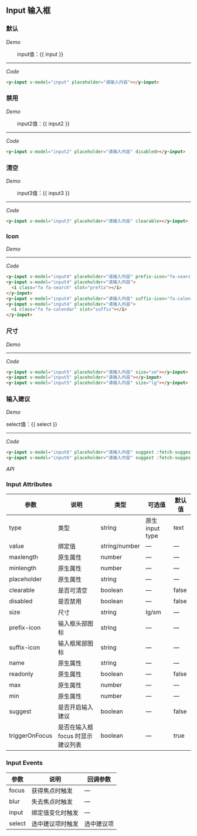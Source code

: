 <y-scroll>

## Input 输入框
>

### 默认

*Demo*

<y-row class="demo-input">
  <y-col :md="12">
    <y-input v-model="input" placeholder="请输入内容"></y-input>
    <label style="margin-left: 30px">input值：{{ input }}</label>
  </y-col>
</y-row>

---

*Code*

```html
<y-input v-model="input" placeholder="请输入内容"></y-input>
```


### 禁用

*Demo*

<y-row class="demo-input">
  <y-col :md="12">
    <y-input v-model="input2" placeholder="请输入内容" disabled></y-input>
    <label style="margin-left: 30px">input2值：{{ input2 }}</label>
  </y-col>
</y-row>

---

*Code*

```html
<y-input v-model="input2" placeholder="请输入内容" disabled></y-input>
```

### 清空

*Demo*

<y-row class="demo-input">
  <y-col :md="12">
    <y-input v-model="input3" placeholder="请输入内容" clearable></y-input>
    <label style="margin-left: 30px">input3值：{{ input3 }}</label>
  </y-col>
</y-row>

---

*Code*

```html
<y-input v-model="input3" placeholder="请输入内容" clearable></y-input>
```

### Icon

*Demo*

<y-row class="demo-input">
  <y-col :md="12">
    <y-input v-model="input4" placeholder="请输入内容" prefix-icon="fa-search"></y-input>
    <y-input v-model="input4" placeholder="请输入内容">
      <i class="fa fa-search" slot="prefix"></i>
    </y-input>
  </y-col>
</y-row>
<y-row class="demo-input" style="margin-top: 10px">
  <y-col :md="12">
    <y-input v-model="input4" placeholder="请输入内容" suffix-icon="fa-calendar"></y-input>
    <y-input v-model="input4" placeholder="请输入内容">
      <i class="fa fa-calendar" slot="suffix"></i>
    </y-input>
  </y-col>
</y-row>

---

*Code*

```html
<y-input v-model="input4" placeholder="请输入内容" prefix-icon="fa-search"></y-input>
<y-input v-model="input4" placeholder="请输入内容">
  <i class="fa fa-search" slot="prefix"></i>
</y-input>
<y-input v-model="input4" placeholder="请输入内容" suffix-icon="fa-calendar"></y-input>
<y-input v-model="input4" placeholder="请输入内容">
  <i class="fa fa-calendar" slot="suffix"></i>
</y-input>
```

### 尺寸

*Demo*

<y-row class="demo-input">
  <y-col :md="12">
    <y-input v-model="input5" placeholder="请输入内容" size="sm"></y-input>
    <y-input v-model="input5" placeholder="请输入内容"></y-input>
    <y-input v-model="input5" placeholder="请输入内容" size="lg"></y-input>
  </y-col>
</y-row>

---

*Code*

```html
<y-input v-model="input5" placeholder="请输入内容" size="sm"></y-input>
<y-input v-model="input5" placeholder="请输入内容"></y-input>
<y-input v-model="input5" placeholder="请输入内容" size="lg"></y-input>
```

### 输入建议

*Demo*

<y-row class="demo-input">
  <y-col :md="12">
    <y-input v-model="input6" placeholder="请输入内容" suggest :fetch-suggestions="querySearch" @select="handleSelect"></y-input>
    <y-input v-model="input6" placeholder="请输入内容" suggest :fetch-suggestions="querySearch" @select="handleSelect" :trigger-on-focus="false"></y-input>
  </y-col>
</y-row>
<y-row>
  <y-col :md="12">
    <label style="margin-left: 30px;margin: 10px 0px">select值：{{ select }}</label>
  </y-col>
</y-row>

---

*Code*

```html
<y-input v-model="input6" placeholder="请输入内容" suggest :fetch-suggestions="querySearch" @select="handleSelect"></y-input>
<y-input v-model="input6" placeholder="请输入内容" suggest :fetch-suggestions="querySearch" @select="handleSelect" :trigger-on-focus="false"></y-input>
```

*API*

### Input Attributes
| 参数      | 说明          | 类型      | 可选值                           | 默认值  |
|---------- |-------------- |---------- |--------------------------------  |-------- |
| type | 类型 | string | 原生input type | text |
| value | 绑定值 | string/number | — | — |
| maxlength | 原生属性 | number | — | — |
| minlength | 原生属性 | number | — | — |
| placeholder | 原生属性 | string | — | — |
| clearable | 是否可清空 | boolean | — | false |
| disabled | 是否禁用 | boolean | — | false |
| size | 尺寸 | string | lg/sm | — |
| prefix-icon | 输入框头部图标 | string | — | — |
| suffix-icon | 输入框尾部图标 | string | — | — |
| name | 原生属性 | string | — | — |
| readonly | 原生属性 | boolean | — | false |
| max | 原生属性 | number | — | — |
| min | 原生属性 | number | — | — |
| suggest | 是否开启输入建议 | boolean | — | false |
| triggerOnFocus | 是否在输入框 focus 时显示建议列表 | boolean | — | true |

### Input Events
| 参数      | 说明          | 回调参数      |
|---------- |-------------- |---------- |
| focus | 获得焦点时触发 | — |
| blur | 失去焦点时触发 | — |
| input | 绑定值变化时触发 | — |
| select | 选中建议项时触发 | 选中建议项 |

</y-scroll>

<script>
  export default {
    data () {
      return {
        input: '',
        input2: 'Yue UI',
        input3: '',
        input4: '',
        input5: '',
        input6: '',
        restaurants: [],
        select: ''
      }
    },
    methods: {
      querySearch (queryString, cb) {
        var restaurants = this.restaurants
        var results = queryString ? restaurants.filter(this.createFilter(queryString)) : restaurants
        // 调用 callback 返回建议列表的数据
        clearTimeout(this.timeout)
        this.timeout = setTimeout(() => {
          cb(results)
        }, 3000 * Math.random())
      },
      createFilter (queryString) {
        return (restaurant) => {
          return (restaurant.value.toLowerCase().indexOf(queryString.toLowerCase()) === 0)
        }
      },
      loadAll () {
        return [
          { "value": "三全鲜食（北新泾店）", "address": "长宁区新渔路144号" },
          { "value": "Hot honey 首尔炸鸡（仙霞路）", "address": "上海市长宁区淞虹路661号" },
          { "value": "新旺角茶餐厅", "address": "上海市普陀区真北路988号创邑金沙谷6号楼113" },
          { "value": "泷千家(天山西路店)", "address": "天山西路438号" },
          { "value": "胖仙女纸杯蛋糕（上海凌空店）", "address": "上海市长宁区金钟路968号1幢18号楼一层商铺18-101" },
          { "value": "贡茶", "address": "上海市长宁区金钟路633号" },
          { "value": "豪大大香鸡排超级奶爸", "address": "上海市嘉定区曹安公路曹安路1685号" },
          { "value": "茶芝兰（奶茶，手抓饼）", "address": "上海市普陀区同普路1435号" },
          { "value": "十二泷町", "address": "上海市北翟路1444弄81号B幢-107" },
          { "value": "星移浓缩咖啡", "address": "上海市嘉定区新郁路817号" },
          { "value": "阿姨奶茶/豪大大", "address": "嘉定区曹安路1611号" },
          { "value": "新麦甜四季甜品炸鸡", "address": "嘉定区曹安公路2383弄55号" },
          { "value": "Monica摩托主题咖啡店", "address": "嘉定区江桥镇曹安公路2409号1F，2383弄62号1F" },
          { "value": "浮生若茶（凌空soho店）", "address": "上海长宁区金钟路968号9号楼地下一层" },
          { "value": "NONO JUICE  鲜榨果汁", "address": "上海市长宁区天山西路119号" },
          { "value": "CoCo都可(北新泾店）", "address": "上海市长宁区仙霞西路" },
          { "value": "快乐柠檬（神州智慧店）", "address": "上海市长宁区天山西路567号1层R117号店铺" },
          { "value": "Merci Paul cafe", "address": "上海市普陀区光复西路丹巴路28弄6号楼819" },
          { "value": "猫山王（西郊百联店）", "address": "上海市长宁区仙霞西路88号第一层G05-F01-1-306" },
          { "value": "枪会山", "address": "上海市普陀区棕榈路" },
          { "value": "纵食", "address": "元丰天山花园(东门) 双流路267号" },
          { "value": "钱记", "address": "上海市长宁区天山西路" },
          { "value": "壹杯加", "address": "上海市长宁区通协路" },
          { "value": "唦哇嘀咖", "address": "上海市长宁区新泾镇金钟路999号2幢（B幢）第01层第1-02A单元" },
          { "value": "爱茜茜里(西郊百联)", "address": "长宁区仙霞西路88号1305室" },
          { "value": "爱茜茜里(近铁广场)", "address": "上海市普陀区真北路818号近铁城市广场北区地下二楼N-B2-O2-C商铺" },
          { "value": "鲜果榨汁（金沙江路和美广店）", "address": "普陀区金沙江路2239号金沙和美广场B1-10-6" },
          { "value": "开心丽果（缤谷店）", "address": "上海市长宁区威宁路天山路341号" },
          { "value": "超级鸡车（丰庄路店）", "address": "上海市嘉定区丰庄路240号" },
          { "value": "妙生活果园（北新泾店）", "address": "长宁区新渔路144号" },
          { "value": "香宜度麻辣香锅", "address": "长宁区淞虹路148号" },
          { "value": "凡仔汉堡（老真北路店）", "address": "上海市普陀区老真北路160号" },
          { "value": "港式小铺", "address": "上海市长宁区金钟路968号15楼15-105室" },
          { "value": "蜀香源麻辣香锅（剑河路店）", "address": "剑河路443-1" },
          { "value": "北京饺子馆", "address": "长宁区北新泾街道天山西路490-1号" },
          { "value": "饭典*新简餐（凌空SOHO店）", "address": "上海市长宁区金钟路968号9号楼地下一层9-83室" },
          { "value": "焦耳·川式快餐（金钟路店）", "address": "上海市金钟路633号地下一层甲部" },
          { "value": "动力鸡车", "address": "长宁区仙霞西路299弄3号101B" },
          { "value": "浏阳蒸菜", "address": "天山西路430号" },
          { "value": "四海游龙（天山西路店）", "address": "上海市长宁区天山西路" },
          { "value": "樱花食堂（凌空店）", "address": "上海市长宁区金钟路968号15楼15-105室" },
          { "value": "壹分米客家传统调制米粉(天山店)", "address": "天山西路428号" },
          { "value": "福荣祥烧腊（平溪路店）", "address": "上海市长宁区协和路福泉路255弄57-73号" },
          { "value": "速记黄焖鸡米饭", "address": "上海市长宁区北新泾街道金钟路180号1层01号摊位" },
          { "value": "红辣椒麻辣烫", "address": "上海市长宁区天山西路492号" },
          { "value": "(小杨生煎)西郊百联餐厅", "address": "长宁区仙霞西路88号百联2楼" },
          { "value": "阳阳麻辣烫", "address": "天山西路389号" },
          { "value": "南拳妈妈龙虾盖浇饭", "address": "普陀区金沙江路1699号鑫乐惠美食广场A13" }
        ]
      },
      handleSelect (item) {
        this.select = item
      }
    },
    mounted () {
      this.restaurants = this.loadAll()
    }
  }
</script>

<style scoped>
  .demo-input .y-input {
    width: 180px;
    margin-right: 10px;
  }
</style>
